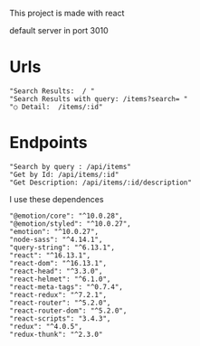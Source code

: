 This project is made with react

default server in port 3010

# Urls

    "Search Results:  / "
    "Search Results with query: /items?search= "
    "○ Detail:  /items/:id"

# Endpoints

    "Search by query : /api/items"
    "Get by Id: /api/items/:id"
    "Get Description: /api/items/:id/description"


I use these dependences

    "@emotion/core": "^10.0.28",
    "@emotion/styled": "^10.0.27",
    "emotion": "^10.0.27",
    "node-sass": "^4.14.1",
    "query-string": "^6.13.1",
    "react": "^16.13.1",
    "react-dom": "^16.13.1",
    "react-head": "^3.3.0",
    "react-helmet": "^6.1.0",
    "react-meta-tags": "^0.7.4",
    "react-redux": "^7.2.1",
    "react-router": "^5.2.0",
    "react-router-dom": "^5.2.0",
    "react-scripts": "3.4.3",
    "redux": "^4.0.5",
    "redux-thunk": "^2.3.0"